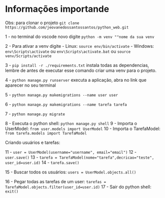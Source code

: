# Informações importande 

Obs: para clonar o projeto ```git clone https://github.com/jeovanedossantossantos/python_web.git```


1 - no terminal do vscode novo digite ```python -m venv ""nome da sua venv```

2 - Para ativar a venv digite
    - Linux: ```source env/bin/activate```
    - Windows: ```env\Scripts\activate``` ou ```env\Scripts\activate.bat``` ou ```source venv/Scripts/activate```
    
3 - ```pip install -r ./requirements.txt``` instala todas as dependencias, lembre de antes de executar esse comando criar uma venv para o projeto.

4 - ```python manage.py runserver``` executa a aplicação, abra no link que aparecer no seu terminal

5 - ```python manage.py makemigrations --name user user```

6 - ```python manage.py makemigrations --name tarefa tarefa```

7 - ```python manage.py migrate```

8 - Executa o python shell: ```python manage.py shell```
9 - Importa o UserModel: ```from user.models import UserModel```
10 - Importa o TarefaModel: ```from tarefa.models import TarefaModel```

Criando usuários e tarefas:

11 - ```user = UserModel(username="username", email="email")```
12 - ```user.save()```
13 - ```tarefa = TarefaModel(nome="tarefa",decricao="teste", user_id=user.id)```
14 - ```tarefa.save()```

15 - Buscar todos os usuários: ```users = UserModel.objects.all()```

16 - Pegar todas as tarefas de um user: ```tarefas = TarefaModel.objects.filter(user_id=user.id)```
17 - Sair do python shell: ```exit()```
